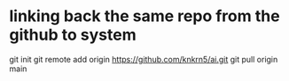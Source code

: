 # linking back the same repo from the github to system
git init
git remote add origin https://github.com/knkrn5/ai.git
git pull origin main

##